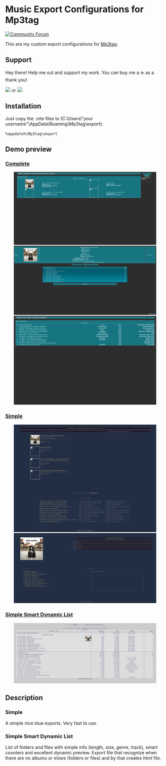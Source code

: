 # Music Export Configurations for Mp3tag

[![Community Forum][forum-shield]][forum]

This are my custom export configurations for [Mp3tag](https://www.mp3tag.de/en/).

## Support

Hey there! Help me out and support my work. You can buy me a :coffee: as a thank you!

<a href="https://www.buymeacoffee.com/amilino"><img src="https://www.buymeacoffee.com/assets/img/custom_images/orange_img.png" width="160px"></a> or <a href="https://www.paypal.com/paypalme/alanmilinovic1"><img src="https://www.paypalobjects.com/digitalassets/c/website/marketing/apac/C2/logos-buttons/optimize/44_Grey_PayPal_Pill_Button.png" width="120px"></a>

## Installation
Just copy the .mte files to (C:\Users\\"your username"\AppData\Roaming\Mp3tag\export):

```
%appdata%\Mp3tag\export
```

## Demo preview

### [Complete]([https://raw.githack.com/alanmilinovic/mp3tag-exports/main/Preview/Simple/---%3D%3D%3D%20Burn%20%3D%3D%3D---.html](https://raw.githack.com/alanmilinovic/mp3tag-exports/main/Preview/Complete/---%3D%3D%3D%20Burn%20%3D%3D%3D---.html))
<p align="center" float="left">
    <a href="https://raw.githack.com/alanmilinovic/mp3tag-exports/main/Preview/Complete/---%3D%3D%3D%20Burn%20%3D%3D%3D---.html">
        <img src="https://raw.githubusercontent.com/alanmilinovic/mp3tag-exports/main/Preview/Complete%20Screenshot.png" width="450" alt="click for demo" />
    </a>
    <a href="https://raw.githack.com/alanmilinovic/mp3tag-exports/main/Preview/Complete/High%20Contrast%20-%20High%20Society%20[2004]/High%20Contrast%20-%20High%20Society%20[2004].html">
        <img src="https://raw.githubusercontent.com/alanmilinovic/mp3tag-exports/main/Preview/Complete%20Album%20Screenshot.png" width="450" alt="click for demo" />
    </a>
    <a href="https://raw.githack.com/alanmilinovic/mp3tag-exports/main/Preview/Complete/Mixes.html">
        <img src="https://raw.githubusercontent.com/alanmilinovic/mp3tag-exports/main/Preview/Complete%20Mix%20Screenshot.png" width="450" alt="click for demo" />
    </a>
</p>

### [Simple](https://raw.githack.com/alanmilinovic/mp3tag-exports/main/Preview/Simple/---%3D%3D%3D%20Burn%20%3D%3D%3D---.html)
<p align="center" float="left">
    <a href="https://raw.githack.com/alanmilinovic/mp3tag-exports/main/Preview/Simple/---%3D%3D%3D%20Burn%20%3D%3D%3D---.html">
        <img src="https://raw.githubusercontent.com/alanmilinovic/mp3tag-exports/main/Preview/Simple%20Screenshot.png" width="450" alt="click for demo" />
    </a>
    <a href="https://raw.githack.com/alanmilinovic/mp3tag-exports/main/Preview/Simple/High%20Contrast%20-%20High%20Society%20[2004]/High%20Contrast%20-%20High%20Society%20[2004].html">
        <img src="https://raw.githubusercontent.com/alanmilinovic/mp3tag-exports/main/Preview/Simple%20Album%20Screenshot.png" width="450" alt="click for demo" />
    </a>
</p>

### [Simple Smart Dynamic List](https://raw.githack.com/alanmilinovic/mp3tag-exports/main/Preview/Simple%20Smart%20Dynamic%20List/---%3D%3D%3D%20Burn%20%3D%3D%3D---%20(((Dynamic%20Music%20List))).html)
<p align="center" float="left">
    <a href="https://raw.githack.com/alanmilinovic/mp3tag-exports/main/Preview/Simple%20Smart%20Dynamic%20List/---%3D%3D%3D%20Burn%20%3D%3D%3D---%20(((Dynamic%20Music%20List))).html">
        <img src="https://raw.githubusercontent.com/alanmilinovic/mp3tag-exports/main/Preview/Simple%20Smart%20Dynamic%20List%20Screenshot.png" width="450" alt="click for demo" />
    </a>
</p>

## Description

### Simple
A simple nice blue exports. Very fast to use.

### Simple Smart Dynamic List
List of folders and files with simple info (length, size, genre, track), smart counters and excellent
dynamic preview. Export file that recognize when there are no albums or mixes (folders or files) and by
that creates html file.

[forum-shield]: https://img.shields.io/badge/community-forum-brightgreen.svg?style=for-the-badge
[forum]: https://community.mp3tag.de/t/milkas-exports/2422
